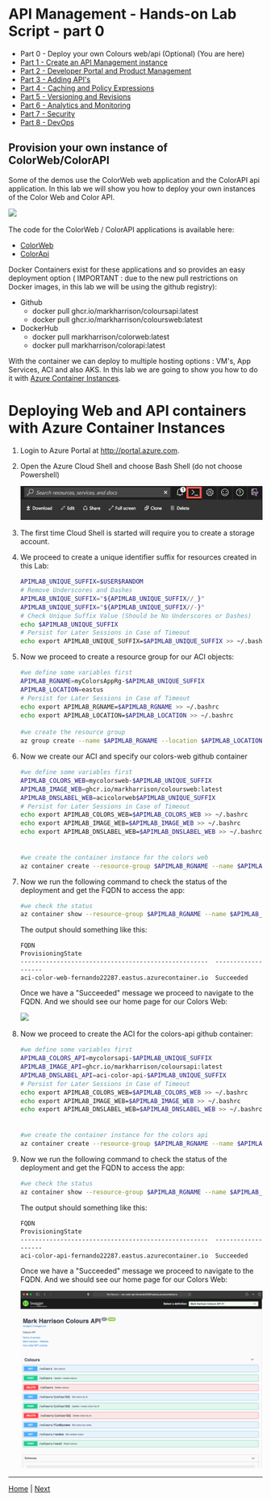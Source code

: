 # API Management - Hands-on Lab Script - part 0

- Part 0 - Deploy your own Colours web/api (Optional) (You are here)
- [Part 1 - Create an API Management instance](apimanagement-1.md) 
- [Part 2 - Developer Portal and Product Management](apimanagement-2.md)
- [Part 3 - Adding API's](apimanagement-3.md)
- [Part 4 - Caching and Policy Expressions](apimanagement-4.md)
- [Part 5 - Versioning and Revisions](apimanagement-5.md)
- [Part 6 - Analytics and Monitoring](apimanagement-6.md)
- [Part 7 - Security](apimanagement-7.md)
- [Part 8 - DevOps](apimanagement-8.md)


## Provision your own instance of ColorWeb/ColorAPI

Some of the demos use the ColorWeb web application and the ColorAPI api application. In this lab we will show you how to deploy your own instances of the Color Web and Color API.

![](Images/APIMColorWebUnlimited.png)

The code for the ColorWeb / ColorAPI applications is available here:

- [ColorWeb](https://github.com/markharrison/ColoursWeb)
- [ColorApi](https://github.com/markharrison/ColoursAPI)

Docker Containers exist for these applications and so provides an easy deployment option ( IMPORTANT : due to the new pull restrictions on Docker images, in this lab we will be using the github registry):

- Github
  - docker pull ghcr.io/markharrison/coloursapi:latest
  - docker pull ghcr.io/markharrison/coloursweb:latest
- DockerHub
  - docker pull markharrison/colorweb:latest
  - docker pull markharrison/colorapi:latest

With the container we can deploy to multiple hosting options : VM's, App Services, ACI and also AKS. In this lab we are going to show you how to do it with [Azure Container Instances](https://docs.microsoft.com/en-us/azure/container-instances/).

# Deploying Web and API containers with Azure Container Instances

1. Login to Azure Portal at http://portal.azure.com.
2. Open the Azure Cloud Shell and choose Bash Shell (do not choose Powershell)

   ![Azure Cloud Shell](Images/img-cloud-shell.png "Azure Cloud Shell")

3. The first time Cloud Shell is started will require you to create a storage account. 
4. We proceed to create a unique identifier suffix for resources created in this Lab:

    ```bash
    APIMLAB_UNIQUE_SUFFIX=$USER$RANDOM
    # Remove Underscores and Dashes
    APIMLAB_UNIQUE_SUFFIX="${APIMLAB_UNIQUE_SUFFIX//_}"
    APIMLAB_UNIQUE_SUFFIX="${APIMLAB_UNIQUE_SUFFIX//-}"
    # Check Unique Suffix Value (Should be No Underscores or Dashes)
    echo $APIMLAB_UNIQUE_SUFFIX
    # Persist for Later Sessions in Case of Timeout
    echo export APIMLAB_UNIQUE_SUFFIX=$APIMLAB_UNIQUE_SUFFIX >> ~/.bashrc
    ```

5. Now we proceed to create a resource group for our ACI objects:


    ```bash
    #we define some variables first
    APIMLAB_RGNAME=myColorsAppRg-$APIMLAB_UNIQUE_SUFFIX
    APIMLAB_LOCATION=eastus
    # Persist for Later Sessions in Case of Timeout
    echo export APIMLAB_RGNAME=$APIMLAB_RGNAME >> ~/.bashrc
    echo export APIMLAB_LOCATION=$APIMLAB_LOCATION >> ~/.bashrc

    #we create the resource group
    az group create --name $APIMLAB_RGNAME --location $APIMLAB_LOCATION
    ```

6.  Now we create our ACI and specify our colors-web github container
 
    ```bash
    #we define some variables first
    APIMLAB_COLORS_WEB=mycolorsweb-$APIMLAB_UNIQUE_SUFFIX
    APIMLAB_IMAGE_WEB=ghcr.io/markharrison/coloursweb:latest
    APIMLAB_DNSLABEL_WEB=acicolorweb$APIMLAB_UNIQUE_SUFFIX
    # Persist for Later Sessions in Case of Timeout
    echo export APIMLAB_COLORS_WEB=$APIMLAB_COLORS_WEB >> ~/.bashrc
    echo export APIMLAB_IMAGE_WEB=$APIMLAB_IMAGE_WEB >> ~/.bashrc
    echo export APIMLAB_DNSLABEL_WEB=$APIMLAB_DNSLABEL_WEB >> ~/.bashrc


    #we create the container instance for the colors web
    az container create --resource-group $APIMLAB_RGNAME --name $APIMLAB_COLORS_WEB --image $APIMLAB_IMAGE_WEB --dns-name-label $APIMLAB_DNSLABEL_WEB --ports 80 --restart-policy OnFailure --no-wait
    ```

7.   Now we run the following command to check the status of the deployment and get the FQDN to access the app:

      ```bash
      #we check the status
      az container show --resource-group $APIMLAB_RGNAME --name $APIMLAB_COLORS_WEB --query "{FQDN:ipAddress.fqdn,ProvisioningState:provisioningState}" --out table
      ```

      The output should something like this:

      ```
      FQDN                                                  ProvisioningState
      ----------------------------------------------------  -------------------
      aci-color-web-fernando22287.eastus.azurecontainer.io  Succeeded
      ```

      Once we have a "Succeeded" message we proceed to navigate to the FQDN. And we should see our home page for our Colors Web:

      ![](Images/APIMColorWebUnlimited.png)

8.  Now we proceed to create the ACI for the colors-api github container:

    ```bash
    #we define some variables first
    APIMLAB_COLORS_API=mycolorsapi-$APIMLAB_UNIQUE_SUFFIX
    APIMLAB_IMAGE_API=ghcr.io/markharrison/coloursapi:latest
    APIMLAB_DNSLABEL_API=aci-color-api-$APIMLAB_UNIQUE_SUFFIX
    # Persist for Later Sessions in Case of Timeout
    echo export APIMLAB_COLORS_WEB=$APIMLAB_COLORS_WEB >> ~/.bashrc
    echo export APIMLAB_IMAGE_WEB=$APIMLAB_IMAGE_WEB >> ~/.bashrc
    echo export APIMLAB_DNSLABEL_WEB=$APIMLAB_DNSLABEL_WEB >> ~/.bashrc


    #we create the container instance for the colors api
    az container create --resource-group $APIMLAB_RGNAME --name $APIMLAB_COLORS_API --image $APIMLAB_IMAGE_API --dns-name-label $APIMLAB_DNSLABEL_API --ports 80 --restart-policy OnFailure --no-wait
    ```

9.  Now we run the following command to check the status of the deployment and get the FQDN to access the app:

    ```bash
    #we check the status
    az container show --resource-group $APIMLAB_RGNAME --name $APIMLAB_COLORS_API --query "{FQDN:ipAddress.fqdn,ProvisioningState:provisioningState}" --out table
    ```

    The output should something like this:

    ```
    FQDN                                                  ProvisioningState
    ----------------------------------------------------  -------------------
    aci-color-api-fernando22287.eastus.azurecontainer.io  Succeeded
    ```

    Once we have a "Succeeded" message we proceed to navigate to the FQDN. And we should see our home page for our Colors Web:

    ![](Images/APIMACICOLORAPI.png)

---
[Home](README.md) | [Next](apimanagement-1.md)
